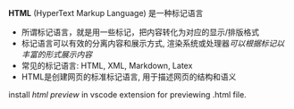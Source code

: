 **HTML** (HyperText Markup Language) 是一种标记语言  
* 所谓标记语言，就是用一些标记，把内容转化为对应的显示/排版格式  
* 标记语言可以有效的分离内容和展示方式, 渲染系统或处理器*可以根据标记以丰富的形式展示内容*
* 常见的标记语言: HTML, XML, Markdown, Latex
* HTML是创建网页的标准标记语言, 用于描述网页的结构和语义


install *html preview* in vscode extension for previewing .html file.   



